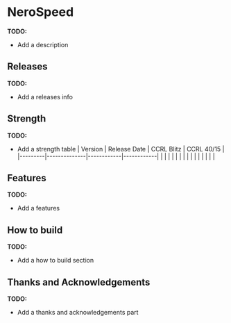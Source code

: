 # NeroSpeed

**TODO:**

- Add a description

## Releases

**TODO:**

- Add a releases info

## Strength

**TODO:**

- Add a strength table
| Version | Release Date | CCRL Blitz | CCRL 40/15 |
|---------|--------------|------------|------------|
|         |              |            |            |
|         |              |            |            |
|         |              |            |            |

## Features

**TODO:**

- Add a features

## How to build

**TODO:**

- Add a how to build section

## Thanks and Acknowledgements

**TODO:**

- Add a thanks and acknowledgements part
